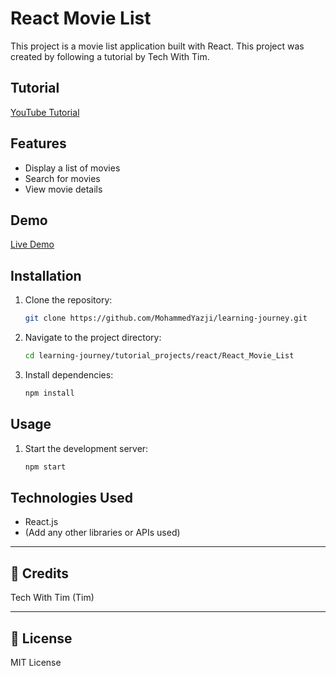 # React Movie List

This project is a movie list application built with React. This project was created by following a tutorial by Tech With Tim.

## Tutorial

[YouTube Tutorial](https://youtu.be/G6D9cBaLViA?si=1_dPKWf7pzSMTi7A)

## Features

- Display a list of movies
- Search for movies
- View movie details

## Demo

[Live Demo](YOUR_DEMO_LINK_HERE)

## Installation

1. Clone the repository:
   ```bash
   git clone https://github.com/MohammedYazji/learning-journey.git
   ```
2. Navigate to the project directory:
   ```bash
   cd learning-journey/tutorial_projects/react/React_Movie_List
   ```
3. Install dependencies:
   ```bash
   npm install
   ```

## Usage

1. Start the development server:
   ```bash
   npm start
   ```

## Technologies Used

- React.js
- (Add any other libraries or APIs used)

---

## 🙌 Credits

Tech With Tim (Tim)

---

## 📄 License

MIT License
